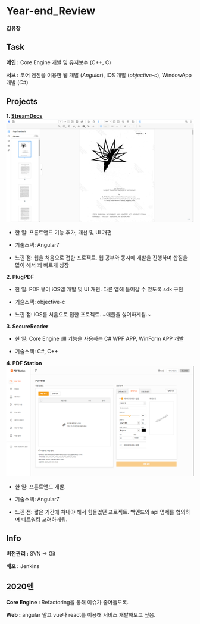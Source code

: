 # Year-end_Review
**김유창**

## Task

**메인 :** Core Engine 개발 및 유지보수 (C++, C)

**서브 :** 코어 엔진을 이용한 웹 개발 (*Angular*), iOS 개발 (*objective-c*), WindowApp 개발 (*C#*)

## Projects

**1. [StreamDocs](https://demo.streamdocs.io/streamdocs/view/demo/home)**
![StreamDocs](/streamdocs.png "")

  - 한 일: 프론트앤드 기능 추가, 개선 및 UI 개편
  
  - 기술스택: Angular7
  
  - 느낀 점: 웹을 처음으로 접한 프로젝트. 웹 공부와 동시에 개발을 진행하며 삽질을 많이 해서 꽤 빠르게 성장

**2. PlugPDF**

  - 한 일: PDF 뷰어 iOS앱 개발 및 UI 개편. 다른 앱에 들어갈 수 있도록 sdk 구현
  
  - 기술스택: objective-c
  
  - 느낀 점: iOS를 처음으로 접한 프로젝트. ~애플을 싫어하게됨.~

**3. SecureReader**

  - 한 일: Core Engine dll 기능을 사용하는 C# WPF APP, WinForm APP 개발

  - 기술스택: C#, C++
  
  
**4. PDF Station**
![PDF Station](/pdfstation.png "")

  - 한 일: 프론트앤드 개발.
  
  - 기술스택: Angular7
  
  - 느낀 점: 짧은 기간에 쳐내야 해서 힘들었던 프로젝트. 백엔드와 api 명세를 협의하며 네트워킹 고려하게됨.

## Info

**버전관리 :** SVN -> Git

**배포 :** Jenkins

## 2020엔

**Core Engine :** Refactoring을 통해 이슈가 줄어들도록.

**Web :** angular 말고 vue나 react를 이용해 서비스 개발해보고 싶음.
